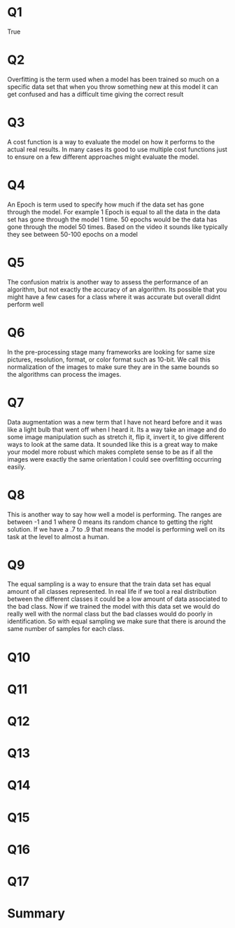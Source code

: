 # Q1
True
# Q2
Overfitting is the term used when a model has been trained so much on a specific data set that when you throw something new at this model it can get confused and has a difficult time giving the correct result
# Q3

A cost function is a way to evaluate the model on how it performs to the actual real results. In many cases its good to use multiple cost functions just to ensure on a few different approaches might evaluate the model.

# Q4

An Epoch is term used to specify how much if the data set has gone through the model. For example 1 Epoch is equal to all the data in the data set has gone through the model 1 time. 50 epochs would be the data has gone through the model 50 times. Based on the video it sounds like typically they see between 50-100 epochs on a model

# Q5

The confusion matrix is another way to assess the performance of an algorithm, but not exactly the accuracy of an algorithm. Its possible that you might have a few cases for a class where it was accurate but overall didnt perform well

# Q6

In the pre-processing stage many frameworks are looking for same size pictures, resolution, format, or color format such as 10-bit. We call this normalization of the images to make sure they are in the same bounds so the algorithms can process the images.

# Q7

Data augmentation was a new term that I have not heard before and it was like a light bulb that went off when I heard it. Its a way take an image and do some image manipulation such as stretch it, flip it, invert it, to give different ways to look at the same data. It sounded like this is a great way to make your model more robust which makes complete sense to be as if all the images were exactly the same orientation I could see overfitting occurring easily. 

# Q8

This is another way to say how well a model is performing. The ranges are between -1 and 1 where 0 means its random chance to getting the right solution. If we have a .7 to .9 that means the model is performing well on its task at the level to almost a human.

# Q9

The equal sampling is a way to ensure that the train data set has equal amount of all classes represented. In real life if we tool a real distribution between the different classes it could be a low amount of data associated to the bad class. Now if we trained the model with this data set we would do really well with the normal class but the bad classes would do poorly in identification. So with equal sampling we make sure that there is around the same number of samples for each class. 
# Q10
# Q11
# Q12
# Q13
# Q14
# Q15
# Q16
# Q17

# Summary